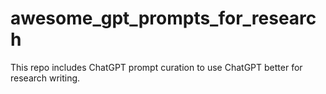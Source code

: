 # awesome_gpt_prompts_for_research
This repo includes ChatGPT prompt curation to use ChatGPT better for research writing.
